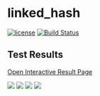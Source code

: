 # linked_hash

[![license](https://img.shields.io/badge/license-MIT-brightgreen.svg?style=flat)](https://github.com/ez8-co/ezpp/blob/master/LICENSE)  [![Build Status](https://semaphoreci.com/api/v1/orca-zhang-91/linked_hash/branches/master/shields_badge.svg)](https://semaphoreci.com/orca-zhang-91/linked_hash)

## Test Results

[Open Interactive Result Page](https://ez8-co.github.io/linked_hash/)

![](https://github.com/ez8-co/linked_hash/raw/master/doc/linked_hash_map.png)
![](https://github.com/ez8-co/linked_hash/raw/master/doc/linked_hash_map%20(LRU%20Mode).png)
![](https://github.com/ez8-co/linked_hash/raw/master/doc/linked_hash_set.png)
![](https://github.com/ez8-co/linked_hash/raw/master/doc/linked_hash_set%20(LRU%20Mode).png)
